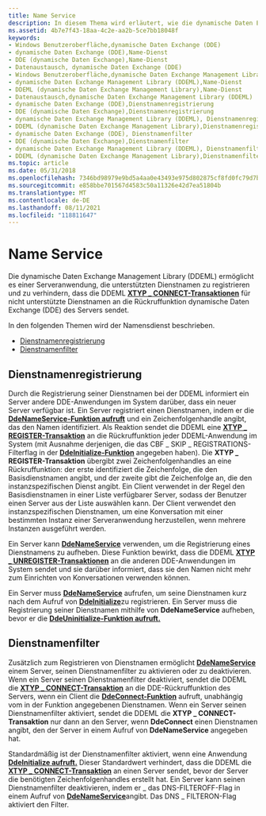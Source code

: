 ```yaml
---
title: Name Service
description: In diesem Thema wird erläutert, wie die dynamische Daten Exchange-Verwaltungsbibliothek es einer Serveranwendung ermöglicht, die unterstützten Dienstnamen zu registrieren.
ms.assetid: 4b7e7f43-18aa-4c2e-aa2b-5ce7bb18048f
keywords:
- Windows Benutzeroberfläche,dynamische Daten Exchange (DDE)
- dynamische Daten Exchange (DDE),Name-Dienst
- DDE (dynamische Daten Exchange),Name-Dienst
- Datenaustausch, dynamische Daten Exchange (DDE)
- Windows Benutzeroberfläche,dynamische Daten Exchange Management Library (DDEML)
- dynamische Daten Exchange Management Library (DDEML),Name-Dienst
- DDEML (dynamische Daten Exchange Management Library),Name-Dienst
- Datenaustausch,dynamische Daten Exchange Management Library (DDEML)
- dynamische Daten Exchange (DDE),Dienstnamenregistrierung
- DDE (dynamische Daten Exchange),Dienstnamenregistrierung
- dynamische Daten Exchange Management Library (DDEML), Dienstnamenregistrierung
- DDEML (dynamische Daten Exchange Management Library),Dienstnamenregistrierung
- dynamische Daten Exchange (DDE), Dienstnamenfilter
- DDE (dynamische Daten Exchange),Dienstnamenfilter
- dynamische Daten Exchange Management Library (DDEML), Dienstnamenfilter
- DDEML (dynamische Daten Exchange Management Library),Dienstnamenfilter
ms.topic: article
ms.date: 05/31/2018
ms.openlocfilehash: 7346bd98979e9bd5a4aa0e43493e975d802875cf8fd0fc79d7bd002bcd0c5494
ms.sourcegitcommit: e858bbe701567d4583c50a11326e42d7ea51804b
ms.translationtype: MT
ms.contentlocale: de-DE
ms.lasthandoff: 08/11/2021
ms.locfileid: "118811647"
---
```

# <a name="name-service"></a>Name Service

Die dynamische Daten Exchange Management Library (DDEML) ermöglicht es einer Serveranwendung, die unterstützten Dienstnamen zu registrieren und zu verhindern, dass die DDEML [**XTYP \_ CONNECT-Transaktionen**](xtyp-connect.md) für nicht unterstützte Dienstnamen an die Rückruffunktion dynamische Daten Exchange (DDE) des Servers sendet.

In den folgenden Themen wird der Namensdienst beschrieben.

-   [Dienstnamenregistrierung](#service-name-registration)
-   [Dienstnamenfilter](#service-name-filter)

## <a name="service-name-registration"></a>Dienstnamenregistrierung

Durch die Registrierung seiner Dienstnamen bei der DDEML informiert ein Server andere DDE-Anwendungen im System darüber, dass ein neuer Server verfügbar ist. Ein Server registriert einen Dienstnamen, indem er die [**DdeNameService-Funktion aufruft**](/windows/desktop/api/Ddeml/nf-ddeml-ddenameservice) und ein Zeichenfolgenhandle angibt, das den Namen identifiziert. Als Reaktion sendet die DDEML eine [**XTYP \_ REGISTER-Transaktion**](xtyp-register.md) an die Rückruffunktion jeder DDEML-Anwendung im System (mit Ausnahme derjenigen, die das CBF \_ SKIP \_ REGISTRATIONS-Filterflag in der [**DdeInitialize-Funktion**](/windows/desktop/api/Ddeml/nf-ddeml-ddeinitializea) angegeben haben). Die **XTYP \_ REGISTER-Transaktion** übergibt zwei Zeichenfolgenhandles an eine Rückruffunktion: der erste identifiziert die Zeichenfolge, die den Basisdienstnamen angibt, und der zweite gibt die Zeichenfolge an, die den instanzspezifischen Dienst angibt. Ein Client verwendet in der Regel den Basisdienstnamen in einer Liste verfügbarer Server, sodass der Benutzer einen Server aus der Liste auswählen kann. Der Client verwendet den instanzspezifischen Dienstnamen, um eine Konversation mit einer bestimmten Instanz einer Serveranwendung herzustellen, wenn mehrere Instanzen ausgeführt werden.

Ein Server kann [**DdeNameService**](/windows/desktop/api/Ddeml/nf-ddeml-ddenameservice) verwenden, um die Registrierung eines Dienstnamens zu aufheben. Diese Funktion bewirkt, dass die DDEML [**XTYP \_ UNREGISTER-Transaktionen**](xtyp-unregister.md) an die anderen DDE-Anwendungen im System sendet und sie darüber informiert, dass sie den Namen nicht mehr zum Einrichten von Konversationen verwenden können.

Ein Server muss [**DdeNameService**](/windows/desktop/api/Ddeml/nf-ddeml-ddenameservice) aufrufen, um seine Dienstnamen kurz nach dem Aufruf von [**DdeInitialize**](/windows/desktop/api/Ddeml/nf-ddeml-ddeinitializea)zu registrieren. Ein Server muss die Registrierung seiner Dienstnamen mithilfe von **DdeNameService** aufheben, bevor er die [**DdeUninitialize-Funktion aufruft.**](/windows/desktop/api/Ddeml/nf-ddeml-ddeuninitialize)

## <a name="service-name-filter"></a>Dienstnamenfilter

Zusätzlich zum Registrieren von Dienstnamen ermöglicht [**DdeNameService**](/windows/desktop/api/Ddeml/nf-ddeml-ddenameservice) einem Server, seinen Dienstnamenfilter zu aktivieren oder zu deaktivieren. Wenn ein Server seinen Dienstnamenfilter deaktiviert, sendet die DDEML die [**XTYP \_ CONNECT-Transaktion**](xtyp-connect.md) an die DDE-Rückruffunktion des Servers, wenn ein Client die [**DdeConnect-Funktion**](/windows/desktop/api/Ddeml/nf-ddeml-ddeconnect) aufruft, unabhängig vom in der Funktion angegebenen Dienstnamen. Wenn ein Server seinen Dienstnamenfilter aktiviert, sendet die DDEML die **XTYP \_ CONNECT-Transaktion** nur dann an den Server, wenn **DdeConnect** einen Dienstnamen angibt, den der Server in einem Aufruf von **DdeNameService** angegeben hat.

Standardmäßig ist der Dienstnamenfilter aktiviert, wenn eine Anwendung [**DdeInitialize aufruft.**](/windows/desktop/api/Ddeml/nf-ddeml-ddeinitializea) Dieser Standardwert verhindert, dass die DDEML die [**XTYP \_ CONNECT-Transaktion**](xtyp-connect.md) an einen Server sendet, bevor der Server die benötigten Zeichenfolgenhandles erstellt hat. Ein Server kann seinen Dienstnamenfilter deaktivieren, indem er \_ das DNS-FILTEROFF-Flag in einem Aufruf von [**DdeNameService**](/windows/desktop/api/Ddeml/nf-ddeml-ddenameservice)angibt. Das DNS \_ FILTERON-Flag aktiviert den Filter.

 

 




